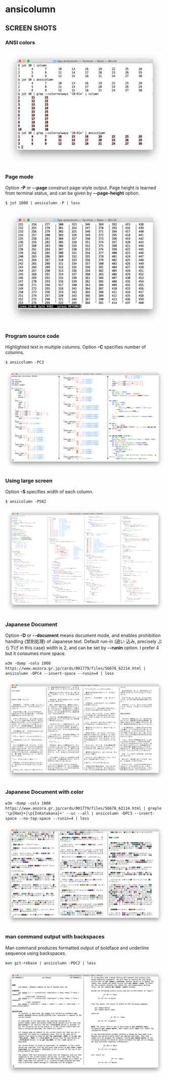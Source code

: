 # ansicolumn

## SCREEN SHOTS

### ANSI colors

![grep](https://raw.githubusercontent.com/kaz-utashiro/App-ansicolumn/master/images/ac-grep.png)

### Page mode

Option **-P** or **--page** construct page-style output.  Page height
is learned from terminal status, and can be given by **--page-height**
option.

```
$ jot 1000 | ansicolumn -P | less
```

![page-option](https://raw.githubusercontent.com/kaz-utashiro/App-ansicolumn/master/images/ac-page-option.png)

### Program source code

Highlighted text in multiple columns.  Option **-C** specifies number
of columns.

```
$ ansicolumn -PC3
```

![color-code](https://raw.githubusercontent.com/kaz-utashiro/App-ansicolumn/master/images/ac-color-code.png)

### Using large screen

Option **-S** specifies width of each column.

```
$ ansicolumn -PS82
```

![large-screen](https://raw.githubusercontent.com/kaz-utashiro/App-ansicolumn/master/images/ac-large-screen.png)

### Japanese Document

Option **-D** or **--document** means document mode, and enables
prohibition handling (禁則処理) of Japanese text.  Default run-in (追い
込み, precisely ぶら下げ in this case) width is 2, and can be set by
**--runin** option.  I prefer 4 but it consumes more space.

```
w3m -dump -cols 1000 https://www.aozora.gr.jp/cards/001779/files/56678_62114.html | ansicolumn -DPC4 --insert-space --runin=4 | less
```

![document](https://raw.githubusercontent.com/kaz-utashiro/App-ansicolumn/master/images/ac-japanese-document.png)

### Japanese Document with color

```
w3m -dump -cols 1000 https://www.aozora.gr.jp/cards/001779/files/56678_62114.html | greple '\p{Han}+|\p{InKatakana}+' --uc --all | ansicolumn -DPC3 --insert-space --no-top-space --runin=4 | less
```

![japanese-color-document](https://raw.githubusercontent.com/kaz-utashiro/App-ansicolumn/master/images/ac-japanese-color-document.png)

### man command output with backspaces

Man command produces formatted output of boldface and underline
sequence using backspaces.

```
man git-rebase | ansicolumn -PDC2 | less
```

![man](https://raw.githubusercontent.com/kaz-utashiro/App-ansicolumn/master/images/ac-man.png)
